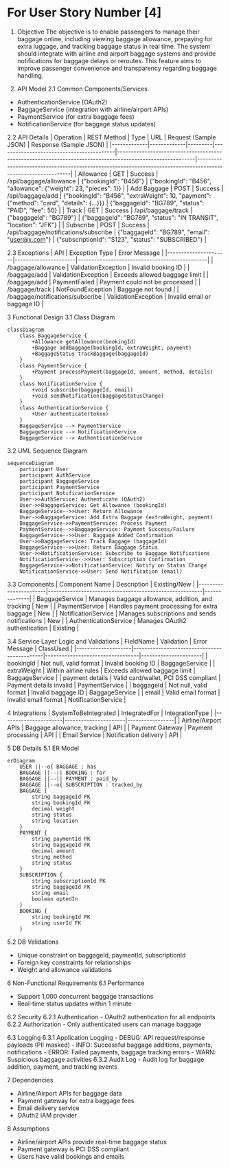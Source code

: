 # For User Story Number [4]

1. Objective
The objective is to enable passengers to manage their baggage online, including viewing baggage allowance, prepaying for extra luggage, and tracking baggage status in real time. The system should integrate with airline and airport baggage systems and provide notifications for baggage delays or reroutes. This feature aims to improve passenger convenience and transparency regarding baggage handling.

2. API Model
  2.1 Common Components/Services
  - AuthenticationService (OAuth2)
  - BaggageService (integration with airline/airport APIs)
  - PaymentService (for extra baggage fees)
  - NotificationService (for baggage status updates)

  2.2 API Details
| Operation    | REST Method | Type    | URL                                      | Request (Sample JSON)                                                                                   | Response (Sample JSON)                                                                                      |
|-------------|-------------|---------|------------------------------------------|----------------------------------------------------------------------------------------------------------|--------------------------------------------------------------------------------------------------------------|
| Allowance   | GET         | Success | /api/baggage/allowance                   | {"bookingId": "B456"}                                                                                  | {"bookingId": "B456", "allowance": {"weight": 23, "pieces": 1}}                                      |
| Add Baggage | POST        | Success | /api/baggage/add                         | {"bookingId": "B456", "extraWeight": 10, "payment": {"method": "card", "details": {...}}}         | {"baggageId": "BG789", "status": "PAID", "fee": 50}                                                 |
| Track       | GET         | Success | /api/baggage/track                       | {"baggageId": "BG789"}                                                                                  | {"baggageId": "BG789", "status": "IN TRANSIT", "location": "JFK"}                                  |
| Subscribe   | POST        | Success | /api/baggage/notifications/subscribe     | {"baggageId": "BG789", "email": "user@x.com"}                                                        | {"subscriptionId": "S123", "status": "SUBSCRIBED"}                                                    |

  2.3 Exceptions
| API                  | Exception Type         | Error Message                                 |
|----------------------|----------------------|-----------------------------------------------|
| /baggage/allowance   | ValidationException  | Invalid booking ID                            |
| /baggage/add         | ValidationException  | Exceeds allowed baggage limit                 |
| /baggage/add         | PaymentFailed        | Payment could not be processed                |
| /baggage/track       | NotFoundException    | Baggage not found                             |
| /baggage/notifications/subscribe | ValidationException  | Invalid email or baggage ID                  |

3 Functional Design
  3.1 Class Diagram
```mermaid
classDiagram
    class BaggageService {
        +Allowance getAllowance(bookingId)
        +Baggage addBaggage(bookingId, extraWeight, payment)
        +BaggageStatus trackBaggage(baggageId)
    }
    class PaymentService {
        +Payment processPayment(baggageId, amount, method, details)
    }
    class NotificationService {
        +void subscribe(baggageId, email)
        +void sendNotification(baggageStatusChange)
    }
    class AuthenticationService {
        +User authenticate(token)
    }
    BaggageService --> PaymentService
    BaggageService --> NotificationService
    BaggageService --> AuthenticationService
```

  3.2 UML Sequence Diagram
```mermaid
sequenceDiagram
    participant User
    participant AuthService
    participant BaggageService
    participant PaymentService
    participant NotificationService
    User->>AuthService: Authenticate (OAuth2)
    User->>BaggageService: Get Allowance (bookingId)
    BaggageService-->>User: Return Allowance
    User->>BaggageService: Add Extra Baggage (extraWeight, payment)
    BaggageService->>PaymentService: Process Payment
    PaymentService-->>BaggageService: Payment Success/Failure
    BaggageService-->>User: Baggage Added Confirmation
    User->>BaggageService: Track Baggage (baggageId)
    BaggageService-->>User: Return Baggage Status
    User->>NotificationService: Subscribe to Baggage Notifications
    NotificationService-->>User: Subscription Confirmation
    BaggageService->>NotificationService: Notify on Status Change
    NotificationService->>User: Send Notification (email)
```

  3.3 Components
| Component Name         | Description                                            | Existing/New |
|-----------------------|--------------------------------------------------------|--------------|
| BaggageService        | Manages baggage allowance, addition, and tracking      | New          |
| PaymentService        | Handles payment processing for extra baggage           | New          |
| NotificationService   | Manages subscriptions and sends notifications          | New          |
| AuthenticationService | Manages OAuth2 authentication                          | Existing     |

  3.4 Service Layer Logic and Validations
| FieldName          | Validation                                  | Error Message                    | ClassUsed            |
|--------------------|---------------------------------------------|----------------------------------|----------------------|
| bookingId          | Not null, valid format                      | Invalid booking ID               | BaggageService       |
| extraWeight        | Within airline rules                        | Exceeds allowed baggage limit    | BaggageService       |
| payment details    | Valid card/wallet, PCI DSS compliant        | Payment details invalid          | PaymentService       |
| baggageId          | Not null, valid format                      | Invalid baggage ID               | BaggageService       |
| email              | Valid email format                          | Invalid email format             | NotificationService  |

4 Integrations
| SystemToBeIntegrated | IntegratedFor         | IntegrationType |
|----------------------|----------------------|-----------------|
| Airline/Airport APIs | Baggage allowance, tracking | API        |
| Payment Gateway      | Payment processing    | API             |
| Email Service        | Notification delivery | API             |

5 DB Details
  5.1 ER Model
```mermaid
erDiagram
    USER ||--o{ BAGGAGE : has
    BAGGAGE ||--|| BOOKING : for
    BAGGAGE ||--|| PAYMENT : paid_by
    BAGGAGE ||--o{ SUBSCRIPTION : tracked_by
    BAGGAGE {
        string baggageId PK
        string bookingId FK
        decimal weight
        string status
        string location
    }
    PAYMENT {
        string paymentId PK
        string baggageId FK
        decimal amount
        string method
        string status
    }
    SUBSCRIPTION {
        string subscriptionId PK
        string baggageId FK
        string email
        boolean optedIn
    }
    BOOKING {
        string bookingId PK
        string userId FK
    }
```

  5.2 DB Validations
- Unique constraint on baggageId, paymentId, subscriptionId
- Foreign key constraints for relationships
- Weight and allowance validations

6 Non-Functional Requirements
  6.1 Performance
  - Support 1,000 concurrent baggage transactions
  - Real-time status updates within 1 minute

  6.2 Security
    6.2.1 Authentication
    - OAuth2 authentication for all endpoints
    6.2.2 Authorization
    - Only authenticated users can manage baggage

  6.3 Logging
    6.3.1 Application Logging
    - DEBUG: API request/response payloads (PII masked)
    - INFO: Successful baggage additions, payments, notifications
    - ERROR: Failed payments, baggage tracking errors
    - WARN: Suspicious baggage activities
    6.3.2 Audit Log
    - Audit log for baggage addition, payment, and tracking events

7 Dependencies
- Airline/Airport APIs for baggage data
- Payment gateway for extra baggage fees
- Email delivery service
- OAuth2 IAM provider

8 Assumptions
- Airline/airport APIs provide real-time baggage status
- Payment gateway is PCI DSS compliant
- Users have valid bookings and emails
